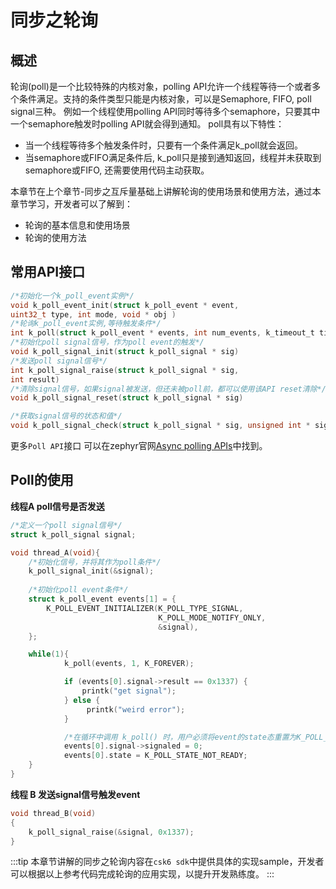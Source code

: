 # 同步之轮询
## 概述

轮询(poll)是一个比较特殊的内核对象，polling API允许一个线程等待一个或者多个条件满足。支持的条件类型只能是内核对象，可以是Semaphore, FIFO, poll signal三种。
例如一个线程使用polling API同时等待多个semaphore，只要其中一个semaphore触发时polling API就会得到通知。
poll具有以下特性：
- 当一个线程等待多个触发条件时，只要有一个条件满足k_poll就会返回。
- 当semaphore或FIFO满足条件后, k_poll只是接到通知返回，线程并未获取到semaphore或FIFO, 还需要使用代码主动获取。

本章节在上个章节-同步之互斥量基础上讲解轮询的使用场景和使用方法，通过本章节学习，开发者可以了解到：
- 轮询的基本信息和使用场景
- 轮询的使用方法


## 常用API接口
```c
/*初始化一个k_poll_event实例*/
void k_poll_event_init(struct k_poll_event * event,
uint32_t type, int mode, void * obj )	
/*轮询k_poll_event实例,等待触发条件*/
int k_poll(struct k_poll_event * events, int num_events, k_timeout_t timeout)	
/*初始化poll signal信号，作为poll event的触发*/
void k_poll_signal_init(struct k_poll_signal * sig)	
/*发送poll signal信号*/
int k_poll_signal_raise(struct k_poll_signal * sig,
int result)	
/*清除signal信号，如果signal被发送，但还未被poll前，都可以使用该API reset清除*/
void k_poll_signal_reset(struct k_poll_signal * sig)

/*获取signal信号的状态和值*/
void k_poll_signal_check(struct k_poll_signal * sig, unsigned int * signaled, int * result)	

```
更多`Poll API`接口 可以在zephyr官网[Async polling APIs](https://docs.zephyrproject.org/latest/doxygen/html/group__poll__apis.html)中找到。

## Poll的使用  
**线程A poll信号是否发送**    
```c
/*定义一个poll signal信号*/
struct k_poll_signal signal;

void thread_A(void){
    /*初始化信号，并将其作为poll条件*/
    k_poll_signal_init(&signal);
    
    /*初始化poll event条件*/
    struct k_poll_event events[1] = {
        K_POLL_EVENT_INITIALIZER(K_POLL_TYPE_SIGNAL,
                                 K_POLL_MODE_NOTIFY_ONLY,
                                 &signal),
    };

    while(1){
            k_poll(events, 1, K_FOREVER);

            if (events[0].signal->result == 0x1337) {
                printk("get signal");
            } else {
                 printk("weird error");
            }

            /*在循环中调用 k_poll() 时，用户必须将event的state态重置为K_POLL_STATE_NOT_READY*/
            events[0].signal->signaled = 0;
            events[0].state = K_POLL_STATE_NOT_READY;
    }
}
```

**线程 B 发送signal信号触发event**
```c
void thread_B(void)
{
    k_poll_signal_raise(&signal, 0x1337);
}
```
:::tip 
本章节讲解的同步之轮询内容在`csk6 sdk`中提供具体的实现sample，开发者可以根据以上参考代码完成轮询的应用实现，以提升开发熟练度。
::: 